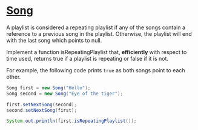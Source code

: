 # [Song](https://www.testdome.com/questions/java/song/88836 "Song")

A playlist is considered a repeating playlist if any of the songs contain a reference to a previous song in the playlist. Otherwise, the playlist will end with the last song which points to null.

Implement a function isRepeatingPlaylist that, **efficiently** with respect to time used, returns true if a playlist is repeating or false if it is not.

For example, the following code prints `true` as both songs point to each other.

```java
Song first = new Song("Hello");
Song second = new Song("Eye of the tiger");

first.setNextSong(second);
second.setNextSong(first);

System.out.println(first.isRepeatingPlaylist());
```